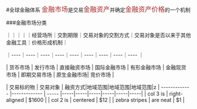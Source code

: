 #全球金融体系
<font color= Brown size=4>金融市场</font>是交易<font color= Brown size=4>金融资产</font>并确定<font color= Brown size=4>金融资产价格</font>的一个机制

###金融市场分类

｜｜｜｜｜经营场所｜交割期限｜交易对象的交割方式｜交易对象是否以来于其他金融工具｜价格形成机制｜

｜----｜----｜----｜----｜----｜----｜----｜----｜---- ｜

| 货币市场 | 发行市场 | 直接融资市场 | 国际金融市场 | 有形金融市场 | 金融现货市场 | 即期交易市场  | 原生金融市场| 竞价市场 |

| 交易标的物      | 交易对象       | 融资方式|地域范围|地域范围|地域范围|z
| ------------- |-------------  | -----  |-----|-----|-----|-----|-----|-----|
| col 3 is      | right-aligned | $1600 |
| col 2 is      | centered      |   $12 |
| zebra stripes | are neat      |    $1 |